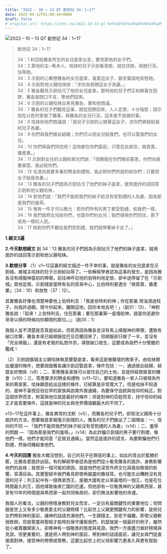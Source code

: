 ```yaml
---
title: "2022 – 10 – 13 QT 創世記 34：1~17"
date: 2025-04-12T01:08:44+0800
draft: false
# original_url: https://cmtc.tw/2022-10-13-qt-%e5%89%b5%e4%b8%96%e8%a8%98-34%ef%bc%9a117
---
```


![2022 – 10 – 13 QT 創世記 34：1\~17](/images/qt.jpg  "2022 – 10 – 13 QT 創世記 34：1\~17")

> 創世記 34：1\~17
>
> 34：1 利亞給雅各所生的女兒底拿出去，要見那地的女子們。  
> 34：2 那地的主─希未人、哈抹的兒子示劍看見她，就拉住她，與她行淫，玷辱她。  
> 34：3 示劍的心繫戀雅各的女兒底拿，喜愛這女子，甜言蜜語地安慰她。  
> 34：4 示劍對他父親哈抹說：「求你為我聘這女子為妻。」  
> 34：5 雅各聽見示劍玷污了他的女兒底拿。那時他的兒子們正和群畜在田野，雅各就閉口不言，等他們回來。  
> 34：6 示劍的父親哈抹出來見雅各，要和他商議。  
> 34：7 雅各的兒子們聽見這事，就從田野回來，人人忿恨，十分惱怒；因示劍在以色列家做了醜事，與雅各的女兒行淫，這本是不該做的事。  
> 34：8 哈抹和他們商議說：「我兒子示劍的心戀慕這女子，求你們將她給我的兒子為妻。  
> 34：9 你們與我們彼此結親；你們可以把女兒給我們，也可以娶我們的女兒。  
> 34：10 你們與我們同住吧！這地都在你們面前，只管在此居住，做買賣，置產業。」  
> 34：11 示劍對女兒的父親和弟兄們說：「但願我在你們眼前蒙恩，你們向我要甚麼，我必給你們。  
> 34：12 任憑向我要多重的聘金和禮物，我必照你們所說的給你們；只要把女子給我為妻。」  
> 34：13 雅各的兒子們因為示劍玷污了他們的妹子底拿，就用詭詐的話回答示劍和他父親哈抹，  
> 34：14 對他們說：「我們不能把我們的妹子給沒有受割禮的人為妻，因為那是我們的羞辱。  
> 34：15 惟有一件才可以應允：若你們所有的男丁都受割禮，和我們一樣，  
> 34：16 我們就把女兒給你們，也娶你們的女兒；我們便與你們同住，兩下成為一樣的人民。  
> 34：17 倘若你們不聽從我們受割禮，我們就帶著妹子走了。」

**1.經文3遍**

**2.今天默想經文**
創 34：13 雅各的兒子們因為示劍玷污了他們的妹子底拿，就用詭詐的話回答示劍和他父親哈抹。

**3.默想分享**
（1）v1\~12這裏的經文描述一件不幸的事，就是雅各的女兒底拿在示劍城，被城主哈抹的兒子示劍給玷辱了。一些解經學者認為這事的發生，是因為雅各沒有順服神當初的帶領，前往神呼召他的伯特利地定居，卻中途停留了在「示劍城」買地定居。示劍城是當時有名的貿易中心，比伯特利更適合「做買賣，置產業」（34：10）和放牧（37：12）。

其實雅各好像也清楚神要他上伯特利去：「我是伯特利的神；你在那裏 用油澆過柱子，向我許過願。現今你起來，離開這地，回你本地去吧！」（創31：13）、「神對雅各說：『起來！上伯特利去，住在那裏；要在那裏築一座壇給神，就是你逃避你哥哥以掃的時候向你顯現的那位。』」（創35：1）

我個人並不清楚是否真是如此，但若真因為雅各並沒有馬上順服神的帶領，遭致有破口攻擊，雅各本來已經順服從巴旦亞蘭回來了，但順服卻只做了一半，並沒有「完全順服」，還是有老我的私慾作祟，導致破口發生，這要成為我們十分警醒的鑑戒！

（2）示劍說服城主父親哈抹執意要娶底拿，看來這是被竉壞的敗家子。由哈抹開出優渥的條件，想要說服雅各讓示劍迎娶底拿，條件包括：一、通過彼此結親，結盟友好關係（v9）；二、答應雅各家族可以居住自己的土地，並提供經商致富的機會（v10）；三、答應要求的聘金和禮物（v11\~12）。要知道雅各一家人只被視為外來的寄居客，哈抹願意給出這樣的條件，已經算是非常寬大了。但是哈抹不知道的，是神不喜悅亞伯拉罕的家族與迦南外族通婚，為要保守血統與信仰的純正。對這個世界而言，財富與地位就是最好的條件；但是對神的百姓而言，持守信仰的純正才是首要條件，這就是神的兒女與世界價值觀最大的不同了。

v13\~17在這件事上，雅各異常的沈默（v5），而雅各的兒子們，卻效法父親用十分詭詐的方法，想要替底拿報復示劍城的人。雅各的兒子們搬出了二個理由：一、信仰的不同 — 「我們不能把我們的妹子給沒有受割禮的人為妻」（v14）；二、羞辱的問題 — 「因為那是我們的羞辱。」（v14）為此詐騙示劍城的男子要行割禮，像他們一樣，他們才能同意「定居且通婚」。當然這是詭詐的謊言，為要欺騙他們行割禮，然後伺機殺害他們。

**4.今天的回應**
雅各大概沒想到，自己的兒子在罪惡的事上，如此的青出於藍勝於藍，比雅各更詭詐凶惡。有的解經學者認為是他們從小看見雅各的詭詐，身教影響他們的品格；我想另一個可能的原因，就是他們也深受外邦文化與風俗敗壞的影響，耳濡目染。其實聖經中我們看見即使再屬靈的撒母耳，也可能生出糟糕沒有見證的兒子；列王紀中有一個瑪拿西王，是猶大國有史以來最壞的一個王，也是在位時間最久的王，因他導致後來亡國的厄運。但他卻有一位敬畏神的父親希西家，甚至有10年的時間是與希西家一起共同執政的，卻仍無法影響他的命運。

我個人的看法，父親的榜樣身教對兒女而言，一定佔有最關鍵性的重要地位；但問題是世上又有多少敬畏愛主的父親榜樣？比起世上父親更關鍵有力的影響，是把兒女們帶到神的面前，讓神的話語充滿他們，一生跟隨主，到老不偏離。即使父親軟弱跌倒，但是聖靈與聖經才能時刻保守護衛我們，約瑟就是一個最好的例子，雖然從小被賣離開家人，卻靠神有一個敬畏的態度與見證。我們一方面盡力做好榜樣與見證，但更重要的，還是把人帶到神的面前，帶到神的話語面前，讓兒女與門徒直接面對神，接受神的帶領或管教，這要比起世上的父母影響力更長久與更有幫助了。
